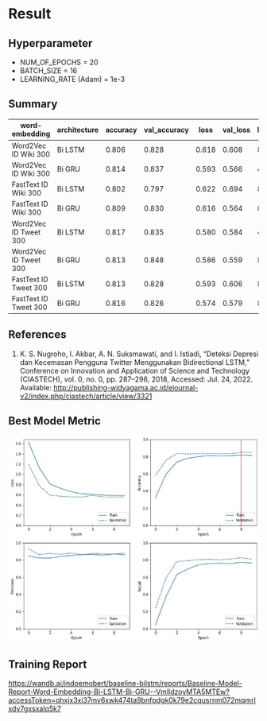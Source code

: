 # Result

## Hyperparameter
- NUM_OF_EPOCHS = 20
- BATCH_SIZE = 16
- LEARNING_RATE (Adam) = 1e-3

## Summary
| word-embedding        | architecture | accuracy | val_accuracy | loss  | val_loss | best_epoch | runtime |
|-----------------------|--------------|----------|--------------|-------|----------|------------|---------|
| Word2Vec ID Wiki 300  | Bi LSTM      | 0.806    | 0.828        | 0.618 | 0.608    | 8          | 50s     |
| Word2Vec ID Wiki 300  | Bi GRU       | 0.814    | 0.837        | 0.593 | 0.566    | 4          | 41s     |
| FastText ID Wiki 300  | Bi LSTM      | 0.802    | 0.797        | 0.622 | 0.694    | 8          | 50s     |
| FastText ID Wiki 300  | Bi GRU       | 0.809    | 0.830        | 0.616 | 0.564    | 8          | 49s     |
| Word2Vec ID Tweet 300 | Bi LSTM      | 0.817    | 0.835        | 0.580 | 0.584    | 4          | 49s     |
| Word2Vec ID Tweet 300 | Bi GRU       | 0.813    | 0.848        | 0.586 | 0.559    | 8          | 56s     |
| FastText ID Tweet 300 | Bi LSTM      | 0.813    | 0.828        | 0.593 | 0.606    | 8          | 1m 5s   |
| FastText ID Tweet 300 | Bi GRU       | 0.816    | 0.826        | 0.574 | 0.579    | 8          | 58s     |

## References
1. K. S. Nugroho, I. Akbar, A. N. Suksmawati, and I. Istiadi, “Deteksi Depresi dan Kecemasan Pengguna Twitter Menggunakan Bidirectional LSTM,” Conference on Innovation and Application of Science and Technology (CIASTECH), vol. 0, no. 0, pp. 287–296, 2018, Accessed: Jul. 24, 2022. Available: http://publishing-widyagama.ac.id/ejournal-v2/index.php/ciastech/article/view/3321


## Best Model Metric
![alt text](https://raw.githubusercontent.com/ksnugroho/feel-in/main/assets/best-baseline-model-bilstm-metric.jpg)

## Training Report
https://wandb.ai/indoemobert/baseline-bilstm/reports/Baseline-Model-Report-Word-Embedding-Bi-LSTM-Bi-GRU--VmlldzoyMTA5MTEw?accessToken=qhxjx3xi37mv6xwk474ta9bnfpdgk0k79e2cqusrnm072mqmrlxdy7gxsxalq5k7
